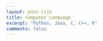 ```yaml
---
layout: post-list
title: Computer Language
excerpt: "Python, Java, C, C++, R"
comments: false
---
```

